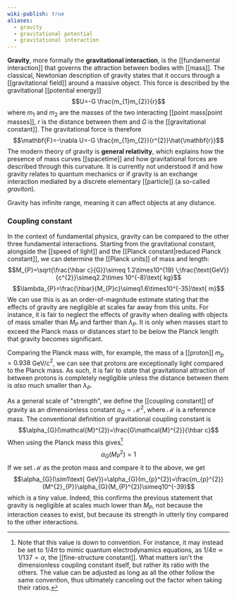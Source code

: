 ```yaml
---
wiki-publish: true
aliases:
  - gravity
  - gravitational potential
  - gravitational interaction
---
```

**Gravity**, more formally the **gravitational interaction**, is the [[fundamental interaction]] that governs the attraction between bodies with [[mass]]. The classical, Newtonian description of gravity states that it occurs through a [[gravitational field]] around a massive object. This force is described by the gravitational [[potential energy]]
$$U=-G \frac{m_{1}m_{2}}{r}$$
where $m_{1}$ and $m_{2}$ are the masses of the two interacting [[point mass|point masses]], $r$ is the distance between them and $G$ is the [[gravitational constant]]. The gravitational force is therefore
$$\mathbf{F}=-\nabla U=-G \frac{m_{1}m_{2}}{r^{2}}\hat{\mathbf{r}}$$
The modern theory of gravity is **general relativity**, which explains how the presence of mass curves [[spacetime]] and how gravitational forces are described through this curvature. It is currently not understood if and how gravity relates to quantum mechanics or if gravity is an exchange interaction mediated by a discrete elementary [[particle]] (a so-called *graviton*).

Gravity has infinite range, meaning it can affect objects at any distance.
### Coupling constant  
In the context of fundamental physics, gravity can be compared to the other three fundamental interactions. Starting from the gravitational constant, alongside the [[speed of light]] and the [[Planck constant|reduced Planck constant]], we can determine the [[Planck units]] of mass and length:
$$M_{P}=\sqrt{\frac{\hbar c}{G}}\simeq 1.2\times10^{19} \;\frac{\text{GeV}}{c^{2}}\simeq2.2\times 10^{-8}\text{ kg}$$
$$\lambda_{P}=\frac{\hbar}{M_{P}c}\simeq1.6\times10^{-35}\text{ m}$$
We can use this is as an order-of-magnitude estimate stating that the effects of gravity are negligible at scales far away from this units. For instance, it is fair to neglect the effects of gravity when dealing with objects of mass smaller than $M_{P}$ and farther than $\lambda_{P}$. It is only when masses start to exceed the Planck mass or distances start to be below the Planck length that gravity becomes significant.

Comparing the Planck mass with, for example, the mass of a [[proton]] $m_{p}=0.938$ GeV/c$^{2}$, we can see that protons are exceptionally light compared to the Planck mass. As such, it is fair to state that gravitational attraction of between protons is completely negligible unless the distance between them is *also* much smaller than $\lambda_{P}$.

As a general scale of "strength", we define the [[coupling constant]] of gravity as an dimensionless constant $\alpha_{G} \propto \mathcal{M}^{2}$, where $\mathcal{M}$ is a reference mass. The conventional definition of gravitational coupling constant is
$$\alpha_{G}(\mathcal{M}^{2})=\frac{G\mathcal{M}^{2}}{\hbar c}$$
When using the Planck mass this gives[^1]
$$\alpha_{G}(M_{P}^{2})=1$$
If we set $\mathcal{M}$ as the proton mass and compare it to the above, we get
$$\alpha_{G}(\sim1\text{ GeV})=\alpha_{G}(m_{p}^{2})=\frac{m_{p}^{2}}{M^{2}_{P}}\alpha_{G}(M_{P}^{2})\simeq10^{-39}$$
which is a tiny value. Indeed, this confirms the previous statement that gravity is negligible at scales much lower than $M_{P}$, not because the interaction ceases to exist, but because its strength in utterly tiny compared to the other interactions.

[^1]: Note that this value is down to convention. For instance, it may instead be set to $1/4\pi$ to mimic quantum electrodynamics equations, as $1/4\pi \simeq1/137=\alpha$, the [[fine-structure constant]]. What matters isn't the dimensionless coupling constant itself, but rather its ratio with the others. The value can be adjusted as long as all the other follow the same convention, thus ultimately canceling out the factor when taking their ratios.
